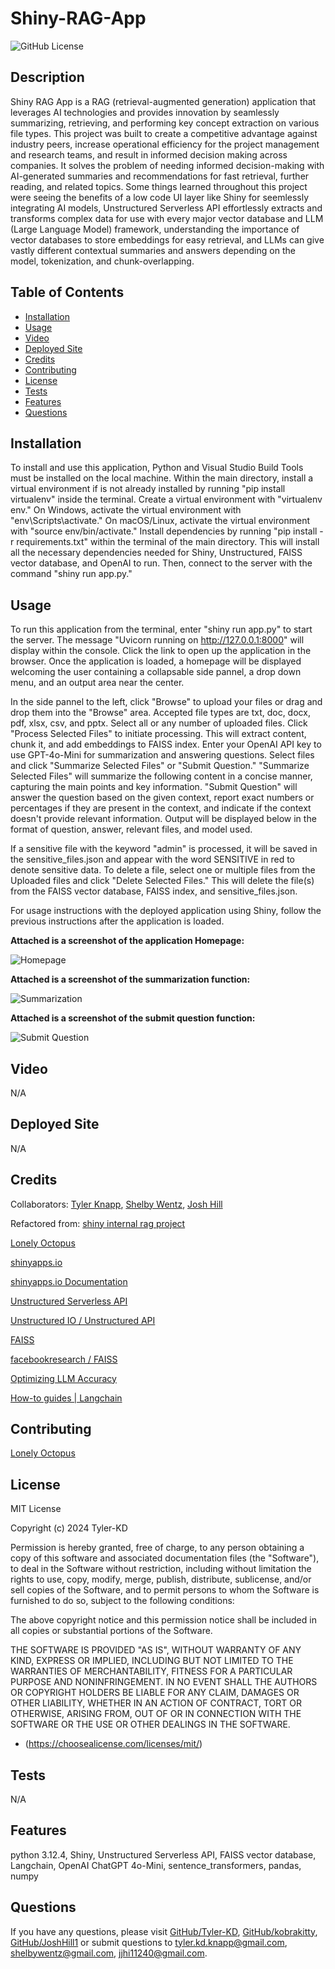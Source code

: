 # Shiny-RAG-App

![GitHub License](https://img.shields.io/badge/license-MIT-default.svg)

## Description

Shiny RAG App is a RAG (retrieval-augmented generation) application that leverages AI technologies and provides innovation by seamlessly summarizing, retrieving, and performing key concept extraction on various file types. This project was built to create a competitive advantage against industry peers, increase operational efficiency for the project management and research teams, and result in informed decision making across companies. It solves the problem of needing informed decision-making with AI-generated summaries and recommendations for fast retrieval, further reading, and related topics. Some things learned throughout this project were seeing the benefits of a low code UI layer like Shiny for seemlessly integrating AI models, Unstructured Serverless API effortlessly extracts and transforms complex data for use with every major vector database and LLM (Large Language Model) framework, understanding the importance of vector databases to store embeddings for easy retrieval, and LLMs can give vastly different contextual summaries and answers depending on the model, tokenization, and chunk-overlapping.

## Table of Contents

* [Installation](#installation)
* [Usage](#usage)
* [Video](#video)
* [Deployed Site](#deployed-site)
* [Credits](#credits)
* [Contributing](#contributing)
* [License](#license)
* [Tests](#tests)
* [Features](#features)
* [Questions](#questions)

## Installation

To install and use this application, Python and Visual Studio Build Tools must be installed on the local machine. Within the main directory, install a virtual environment if is not already installed by running "pip install virtualenv" inside the terminal. Create a virtual environment with "virtualenv env." On Windows, activate the virtual environment with "env\Scripts\activate." On macOS/Linux, activate the virtual environment with "source env/bin/activate." Install dependencies by running "pip install -r requirements.txt" within the terminal of the main directory. This will install all the necessary dependencies needed for Shiny, Unstructured, FAISS vector database, and OpenAI to run. Then, connect to the server with the command "shiny run app.py."

## Usage

To run this application from the terminal, enter "shiny run app.py" to start the server. The message "Uvicorn running on http://127.0.0.1:8000" will display within the console. Click the link to open up the application in the browser. Once the application is loaded, a homepage will be displayed welcoming the user containing a collapsable side pannel, a drop down menu, and an output area near the center.

In the side pannel to the left, click "Browse" to upload your files or drag and drop them into the "Browse" area. Accepted file types are txt, doc, docx, pdf, xlsx, csv, and pptx. Select all or any number of uploaded files. Click "Process Selected Files" to initiate processing. This will extract content, chunk it, and add embeddings to FAISS index. Enter your OpenAI API key to use GPT-4o-Mini for summarization and answering questions. Select files and click "Summarize Selected Files" or "Submit Question." "Summarize Selected Files" will summarize the following content in a concise manner, capturing the main points and key information. "Submit Question" will answer the question based on the given context, report exact numbers or percentages if they are present in the context, and indicate if the context doesn't provide relevant information. Output will be displayed below in the format of question, answer, relevant files, and model used.

If a sensitive file with the keyword "admin" is processed, it will be saved in the sensitive_files.json and appear with the word SENSITIVE in red to denote sensitive data. To delete a file, select one or multiple files from the Uploaded files and click "Delete Selected Files." This will delete the file(s) from the FAISS vector database, FAISS index, and sensitive_files.json.

For usage instructions with the deployed application using Shiny, follow the previous instructions after the application is loaded.

**Attached is a screenshot of the application Homepage:**

![Homepage](www/Shiny%20RAG%20App%20-%20Homepage.png)

**Attached is a screenshot of the summarization function:**

![Summarization](www/Shiny%20RAG%20App%20-%20Summarization.png)

**Attached is a screenshot of the submit question function:**

![Submit Question](www/Shiny%20RAG%20App%20-%20Submit%20Question.png)

## Video

N/A

## Deployed Site

N/A

## Credits

Collaborators: [Tyler Knapp](https://github.com/Tyler-KD), [Shelby Wentz](https://github.com/kobrakitty), [Josh Hill](https://github.com/JoshHill1)

Refactored from: [shiny internal rag project](https://github.com/Tyler-KD/shiny-internal-rag-project)

[Lonely Octopus](https://www.lonelyoctopus.com/)

[shinyapps.io](https://www.shinyapps.io/)

[shinyapps.io Documentation](https://docs.posit.co/shinyapps.io/guide/index.html)

[Unstructured Serverless API](https://docs.unstructured.io/api-reference/api-services/saas-api-development-guide)

[Unstructured IO / Unstructured API](https://github.com/Unstructured-IO/unstructured-api)

[FAISS](https://ai.meta.com/tools/faiss/)

[facebookresearch / FAISS](https://github.com/facebookresearch/faiss)

[Optimizing LLM Accuracy](https://platform.openai.com/docs/guides/optimizing-llm-accuracy)

[How-to guides | Langchain](https://python.langchain.com/v0.2/docs/how_to/#llms)

## Contributing

[Lonely Octopus](https://www.lonelyoctopus.com/)

## License

MIT License

Copyright (c) 2024 Tyler-KD

Permission is hereby granted, free of charge, to any person obtaining a copy
of this software and associated documentation files (the "Software"), to deal
in the Software without restriction, including without limitation the rights
to use, copy, modify, merge, publish, distribute, sublicense, and/or sell
copies of the Software, and to permit persons to whom the Software is
furnished to do so, subject to the following conditions:

The above copyright notice and this permission notice shall be included in all
copies or substantial portions of the Software.

THE SOFTWARE IS PROVIDED "AS IS", WITHOUT WARRANTY OF ANY KIND, EXPRESS OR
IMPLIED, INCLUDING BUT NOT LIMITED TO THE WARRANTIES OF MERCHANTABILITY,
FITNESS FOR A PARTICULAR PURPOSE AND NONINFRINGEMENT. IN NO EVENT SHALL THE
AUTHORS OR COPYRIGHT HOLDERS BE LIABLE FOR ANY CLAIM, DAMAGES OR OTHER
LIABILITY, WHETHER IN AN ACTION OF CONTRACT, TORT OR OTHERWISE, ARISING FROM,
OUT OF OR IN CONNECTION WITH THE SOFTWARE OR THE USE OR OTHER DEALINGS IN THE
SOFTWARE.

* (https://choosealicense.com/licenses/mit/)

## Tests

N/A

## Features

python 3.12.4, Shiny, Unstructured Serverless API, FAISS vector database, Langchain, OpenAI ChatGPT 4o-Mini, sentence_transformers, pandas, numpy

## Questions

If you have any questions, please visit [GitHub/Tyler-KD](https://github.com/Tyler-KD), [GitHub/kobrakitty](https://github.com/kobrakitty), [GitHub/JoshHill1](https://github.com/JoshHill1) or submit questions to tyler.kd.knapp@gmail.com, shelbywentz@gmail.com, jjhi11240@gmail.com.
